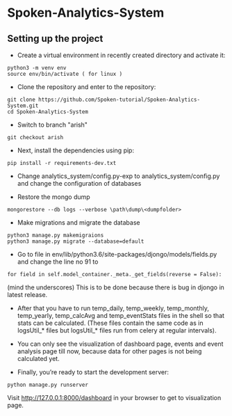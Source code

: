 # Spoken-Analytics-System

## Setting up the project
* Create a virtual environment in recently created directory and activate it:
```
python3 -m venv env
source env/bin/activate ( for linux )
```

* Clone the repository and enter to the repository:
```
git clone https://github.com/Spoken-tutorial/Spoken-Analytics-System.git
cd Spoken-Analytics-System
```

* Switch to branch "arish"
```
git checkout arish
```


* Next, install the dependencies using pip:
```
pip install -r requirements-dev.txt 
```

* Change analytics_system/config.py-exp to analytics_system/config.py and change the configuration of databases

* Restore the mongo dump
```
mongorestore --db logs --verbose \path\dump\<dumpfolder>
```

* Make migrations and migrate the database
```
python3 manage.py makemigraions
python3 manage.py migrate --database=default
```

* Go to file in env/lib/python3.6/site-packages/djongo/models/fields.py and change the line no 91 to
```
for field in self.model_container._meta._get_fields(reverse = False):
```
(mind the underscores)
This is to be done because there is bug in djongo in latest release.

* After that you have to run temp_daily, temp_weekly, temp_monthly, temp_yearly, temp_calcAvg and temp_eventStats files in the shell so that stats can be calculated. (These files contain the same code as in logsUtil_* files but logsUtil_* files run from celery at regular intervals).

* You can only see the visualization of dashboard page, events and event analysis page till now, because data for other pages is not being calculated yet.

* Finally, you’re ready to start the development server:
```
python manage.py runserver
```

Visit http://127.0.0.1:8000/dashboard in your browser to get to visualization page.



